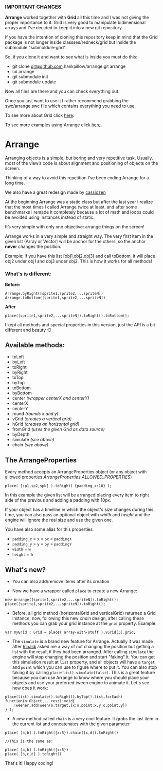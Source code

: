 ### IMPORTANT CHANGES

**Arrange** worked together with **Grid** all this time and I was not giving the proper importance to it. Grid is very good to manipulate bidimensional arrays and I've decided to keep it into a new git repository. 

If you have the intention of cloning this repository keep in mind that the Grid package is not longer inside classses/redneck/grid but inside the submodule "submoldule-grid".

So, if you clone it and want to see what is inside you must do this:

* git clone git@github.com:hankpillow/arrange.git arrange 
* cd arrange
* git submodule init
* git submodule update

Now all files are there and you can check everything out. 

Once you just want to use it I rather recommend grabbing the swc/arrange.swc file which contains everything you need to use.

To see more about Grid click [here](https://github.com/hankpillow/grid).

To see more examples using Arrange click [here](http://hankpillow.github.com/arrange/examples/).

# Arrange

Arranging objects is a simple, but boring and very repetitive task.
Usually, most of the view’s code is about alignment and positioning of objects on the screen.

Thinking of a way to avoid this repetition I've been coding Arrange for a long time.

We also have a great redesign made by [cassiozen](https://github.com/cassiozen/AS3-Layout-Manager)

At the beginning Arrange was a static class but after the last year I realize that the most times I called Arrange twice at least, and after some benchmarks I remade it completely because a lot of math and loops could be avoided using instances instead of static.

It’s very simple with only one objective: arrange things on the screen!

Arrange works in a very simple and straight way. 
The very first item in the given list (Array or Vector) will be anchor for the others, so the anchor **never** changes the position.

Example: if you have this list [obj1,obj2,obj3] and call toBottom, it will place obj2 under obj1 and obj3 under obj2. This is how it works for all methods!

### What's is different:

**Before:**
<pre><code>Arrange.byRight([sprite1,sprite2,...spriteN])
Arrange.toBottom([sprite1,sprite2,...spriteN])</code></pre>

**After**
<pre><code>place([sprite1,sprite2,...spriteN]).toRight().toBottom();</code></pre>

I kept all methods and special properties in this version, just the API is a bit different and beauty :D

## Available methods:

* toLeft
* byLeft
* toRight
* byRight
* toTop
* byTop
* toBottom
* byBottom
* center *(wrapper centerX and centerY)*
* centerX
* centerY
* round *(rounds x and y)*
* vGrid *(creates a vertical grid)*
* hGrid *(creates an horizontal grid)*
* fromGrid *(uses the given Grid as data source)*
* byDepth
* simulate *(see above)*
* chain *(see above)*

## The ArrangeProperties
Every method accepts an ArrangeProperties object (or any object with allowed properties *ArrangeProperties.ALLOWED_PROPERTIES*)

<pre><code>place( [sp1,sp2,spN] ).toRight( {padding_x:10} );</code></pre>
In this example the given list will be arranged placing every item to right side of the previous and adding a padding with 10px.

If your object has a timeline in which the object's size changes during this time, you can also pass an optional object with *width* and *height* and the engine will ignore the real size and use the given one.

You have also some alias for this properties:

* <code>padding_x</code> = <code>x</code> = <code>px</code> = <code>paddingX</code>
* <code>padding_y</code> = <code>y</code> = <code>py</code> = <code>paddingY</code>
* <code>width</code> = <code>w</code>
* <code>height</code> = <code>h</code>

## What's new?

* You can also add/remove items after its creation

* Now we have a wrapper called <code>place</code> to create a new Arrange:<br>

<pre><code>new Arrange([sprite1,sprite2,...spriteN]).toRight();
place([sprite1,sprite2,...spriteN]).toRight();</code></pre>

* Before, all grid method (horizontalGrid and verticalGrid) returned a Grid instance, now, following this new *chain* design, after calling these methods you can grab your grid instance at the <code>grid</code> property. Example:<br>

<pre><code>var myGrid : Grid = place( array-with-stuff ).vGrid(3).grid;</code></pre>

* The <code>simulate</code> is a brand new feature for Arrange. Actually it was made after [Rinaldi](https://github.com/rafaelrinaldi) asked me a way of not changing the position but getting a list with the result if they had been arranged.
After calling <code>simulate</code> the engine will stop changing the position and start "faking" it. You can get this simulation result at <code>list</code> property, and all objects will have a <code>target</code> and <code>point</code> which you can use to figure where to put it.
You can also stop faking it by calling <code>place(list).simulate(false)</code>. This is a great feature because you can use Arrange to know where you should place your objects and use your preferred tween engine to animate it. Let's see how does it work:

<pre><code>place(list).simulate().toRight().byTop().list.forEach( function(o:Object,...rest):void{
	Tweener.addTween(o.target,{x:o.point.x,y:o.point.y})
} );</code></pre>

* A new method called <code>chain</code> is a very cool feature. It grabs the last item in the current list and concatenates with the given parameter

<pre><code>place( [a,b] ).toRight({x:5}).chain([c,d]).toRight()

//This is the same as:

place( [a,b] ).toRight({x:5})
place( [b,c,d] ).toRight()</code></pre>

That's it!
Happy coding!
